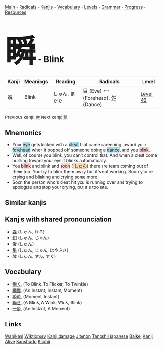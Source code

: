 <style> bigfont {font-size: 100px}</style>
[Main](../README.md) -
[Radicals](../radicals.md) -
[Kanjis](../kanjis.md) -
[Vocabulary](../vocabulary.md) -
[Levels](../levels.md) -
[Grammar](../grammar.md) - 
[Progress](../progress.md) -
[Resources](../resources.md)
# <bigfont> 瞬</bigfont> - Blink 

| Kanji | Meanings | Reading | Radicals | Level |
| --- | --- | --- | --- | --- |
| 瞬 | Blink | しゅん, またた | [目](../radicals/目.md) (Eye), [冖](../radicals/冖.md) (Forehead), [舛](../radicals/舛.md) (Dance),  | [Level 46](../levels/wk_level46.md) |

Previous kanji: [帝](帝.md) Next kanji: [菊](菊.md) 

## Mnemonics
 * Your <span style="background-color:#ADD8E6"> eye</span> gets kicked with a <span style="background-color:#ADD8E6"> cleat</span> that came careening toward your <span style="background-color:#ADD8E6"> forehead</span> when it popped off someone doing a <span style="background-color:#ADD8E6"> dance</span>, and you <span style="background-color:#ffcccb"> blink</span>.
* Well, of course you blink, you can't control that. And when a cleat come hurtling toward your eye it blinks automatically.
* You <span style="background-color:#ffcccb"> blink</span> and blink and <span style="background-color:#ffcccb"> soon</span> (<span style="background-color:#fed8b1"> [しゅん](https://jisho.org/search/しゅん)</span>) there are tears coming out of them too. You try to blink them away but it's not working. Soon you're crying and blinking and crying some more.
* Soon the person who's cleat hit you is running over and trying to apologize and stop your crying, but it's too late.


## Similar kanjis
 


## Kanjis with shared pronounciation
 * [春](春.md) (しゅん, はる)
* [旬](旬.md) (しゅん, じゅん)
* [俊](俊.md) (しゅん)
* [隼](隼.md) (しゅん, じゅん, はやぶさ)
* [駿](駿.md) (しゅん, すん, すぐ)



## Vocabulary
 * [瞬く](../vocabulary/瞬.md), (To Blink, To Flicker, To Twinkle)
* [瞬間](../vocabulary/瞬.md), (An Instant, Instant, Moment)
* [瞬時](../vocabulary/瞬.md), (Moment, Instant)
* [瞬き](../vocabulary/瞬.md), (A Blink, A Wink, Wink, Blink)
* [一瞬](../vocabulary/瞬.md), (An Instant, A Moment)




## Links 


[Wanikani](https://www.wanikani.com/kanji/瞬)
[Wiktionary](https://en.wiktionary.org/wiki/瞬)
[Kanji damage](http://www.kanjidamage.com/kanji/search?utf8=✓&q=瞬)
[Jitenon](https://jitenon.com/kanji/瞬)
[Tanoshii japanese](https://www.tanoshiijapanese.com/dictionary/kanji.cfm?k=瞬)
[Baike](https://baike.baidu.com/item/瞬),
[Kanji Alive](https://app.kanjialive.com/瞬)
[Kanshudo](https://www.kanshudo.com/searchmn?q=瞬)
[Koohii](https://kanji.koohii.com/study/kanji/瞬)
